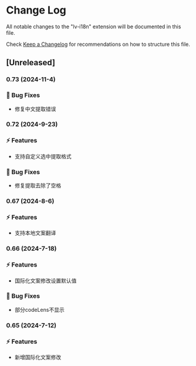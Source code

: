 <!--
 * @Author: xuyong
 * @Date: 2023-07-03 08:41:54
 * @LastEditors: xuyong
-->
# Change Log

All notable changes to the "lv-i18n" extension will be documented in this file.

Check [Keep a Changelog](http://keepachangelog.com/) for recommendations on how to structure this file.

## [Unreleased]

### 0.73 (2024-11-4)
### 🐞 Bug Fixes
* 修复中文提取错误

### 0.72 (2024-9-23)
### ⚡ Features
* 支持自定义选中提取格式
### 🐞 Bug Fixes
* 修复提取去除了空格

### 0.67 (2024-8-6)
### ⚡ Features
* 支持本地文案翻译

### 0.66 (2024-7-18)
### ⚡ Features
* 国际化文案修改设置默认值

### 🐞 Bug Fixes
* 部分codeLens不显示

### 0.65 (2024-7-12)
### ⚡ Features
* 新增国际化文案修改

